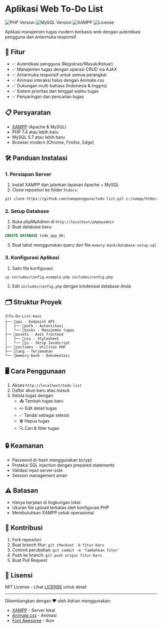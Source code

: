 # Aplikasi Web To-Do List

![PHP Version](https://img.shields.io/badge/PHP-7.4%2B-blue.svg)
![MySQL Version](https://img.shields.io/badge/MySQL-5.7%2B-orange.svg)
![XAMPP](https://img.shields.io/badge/XAMPP-8.2.4-green.svg)
![License](https://img.shields.io/badge/License-MIT-yellow.svg)

Aplikasi manajemen tugas modern berbasis web dengan autentikasi pengguna dan antarmuka responsif.

## 🚀 Fitur

- ✅ Autentikasi pengguna (Registrasi/Masuk/Keluar)
- ✅ Manajemen tugas dengan operasi CRUD via AJAX
- ✅ Antarmuka responsif untuk semua perangkat
- ✅ Animasi interaksi halus dengan Animate.css
- ✅ Dukungan multi-bahasa (Indonesia & Inggris)
- ✅ Sistem prioritas dan tenggat waktu tugas
- ✅ Penyaringan dan pencarian tugas

## 📋 Persyaratan

- [XAMPP](https://www.apachefriends.org/) (Apache & MySQL)
- PHP 7.4 atau lebih baru
- MySQL 5.7 atau lebih baru
- Browser modern (Chrome, Firefox, Edge)

## 🛠️ Panduan Instalasi

### 1. Persiapan Server
1. Install XAMPP dan jalankan layanan Apache + MySQL
2. Clone repositori ke folder `htdocs`:
```bash
git clone https://github.com/namapengguna/todo-list.git c:/xampp/htdocs/todo-list
```

### 2. Setup Database
1. Buka phpMyAdmin di `http://localhost/phpmyadmin`
2. Buat database baru:
```sql
CREATE DATABASE todo_app_db;
```
3. Buat tabel menggunakan query dari file `memory-bank/database-setup.sql`

### 3. Konfigurasi Aplikasi
1. Salin file konfigurasi:
```bash
cp includes/config.example.php includes/config.php
```
2. Edit `includes/config.php` dengan kredensial database Anda

## 🗂️ Struktur Proyek
```
📦To-Do-List-main
├── 📂api - Endpoint API
│   ├── 📂auth - Autentikasi
│   └── 📂tasks - Manajemen tugas
├── 📂assets - Aset frontend
│   ├── 📂css - Stylesheet
│   └── 📂js - Skrip JavaScript
├── 📂includes - Utilitas PHP
├── 📂lang - Terjemahan
└── 📂memory-bank - Dokumentasi
```

## 🖥️ Cara Penggunaan
1. Akses `http://localhost/todo-list`
2. Daftar akun baru atau masuk
3. Kelola tugas dengan:
   - 📥 Tambah tugas baru
   - ✏️ Edit detail tugas
   - ✅ Tandai sebagai selesai
   - 🗑️ Hapus tugas
   - 🔍 Cari & filter tugas

## 🔒 Keamanan
- Password di-hash menggunakan bcrypt
- Proteksi SQL injection dengan prepared statements
- Validasi input server-side
- Session management aman

## ⚠️ Batasan
- Hanya berjalan di lingkungan lokal
- Ukuran file upload terbatas oleh konfigurasi PHP
- Membutuhkan XAMPP untuk operasional

## 🤝 Kontribusi
1. Fork repositori
2. Buat branch fitur: `git checkout -b fitur-baru`
3. Commit perubahan: `git commit -m 'Tambahkan fitur'`
4. Push ke branch: `git push origin fitur-baru`
5. Buat Pull Request

## 📝 Lisensi
MIT License - Lihat [LICENSE](LICENSE) untuk detail

---

Dikembangkan dengan ❤️ oleh Adrian menggunakan:
- [XAMPP](https://www.apachefriends.org/) - Server lokal
- [Animate.css](https://animate.style/) - Animasi
- [Font Awesome](https://fontawesome.com/) - Ikon
